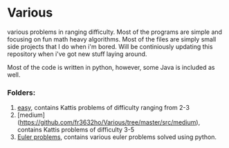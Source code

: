 # Various
various problems in ranging difficulty. Most of the programs are simple and focusing on fun math heavy algorithms. Most of the files are simply small side projects that I do when i'm bored. Will be continiously updating this repository when i've got new stuff laying around.

Most of the code is written in python, however, some Java is included as well.

### Folders:

1) [easy](https://github.com/fr3632ho/Various/tree/master/src/easy), contains Kattis problems of difficulty ranging from 2-3
2) [medium] (https://github.com/fr3632ho/Various/tree/master/src/medium), contains Kattis problems of difficulty 3-5
3) [Euler problems](https://github.com/fr3632ho/Various/tree/master/src/eulerproblems), contains various euler problems solved using python.
